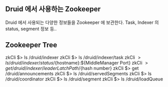 ## Druid 에서 사용하는 Zookeeper
Druid 에서 사용되는 다양한 정보들을 Zookeeper 에 보관한다.
Task, Indexer 의 status, segment 정보 등..

## Zookeeper Tree

zkCli $> ls /druid/indexer
zkCli $> ls /druid/indexer/task
zkCli $> ls /druid/indexer/status/${hostname}:${MiddleManager Port}
zkCli $> get /druid/indexer/leaderLatchPath/${hash number}
zkCli $> get /druid/announcements
zkCli $> ls /druid/servedSegments
zkCli $> ls /druid/coordinator
zkCli $> ls /druid/segment
zkCli $> ls /druid/loadQueue
